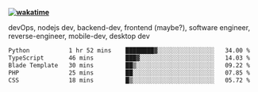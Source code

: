 **[![wakatime](https://wakatime.com/badge/user/87646243-158a-4241-a3cb-668e1fa2dbb8.svg)](https://wakatime.com/@87646243-158a-4241-a3cb-668e1fa2dbb8?style=plastic)**


devOps, nodejs dev, backend-dev, frontend (maybe?), software engineer, reverse-engineer, mobile-dev, desktop dev

<!--START_SECTION:waka-->

```txt
Python           1 hr 52 mins    ████████▓░░░░░░░░░░░░░░░░   34.00 %
TypeScript       46 mins         ███▓░░░░░░░░░░░░░░░░░░░░░   14.03 %
Blade Template   30 mins         ██▒░░░░░░░░░░░░░░░░░░░░░░   09.22 %
PHP              25 mins         ██░░░░░░░░░░░░░░░░░░░░░░░   07.85 %
CSS              18 mins         █▒░░░░░░░░░░░░░░░░░░░░░░░   05.72 %
```

<!--END_SECTION:waka-->
